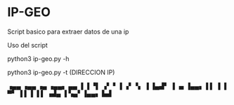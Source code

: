 # IP-GEO
Script basico para extraer datos de una ip

Uso del script

python3 ip-geo.py -h

python3 ip-geo.py -t (DIRECCION IP)

▗▄▄ ▗▄▄      ▗▄ ▗▄▄▖ ▄▄ 
 ▐  ▐ ▝▌    ▗▘ ▘▐   ▗▘▝▖
 ▐  ▐▄▟▘    ▐ ▗▖▐▄▄▖▐  ▌
 ▐  ▐    ▀▘ ▐  ▌▐   ▐  ▌
▗▟▄ ▐        ▚▄▘▐▄▄▖ ▙▟ 
        
   
